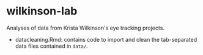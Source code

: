 # wilkinson-lab

Analyses of data from Krista Wilkinson's eye tracking projects.

- datacleaning.Rmd: contains code to import and clean the tab-separated data files contained in `data/`.